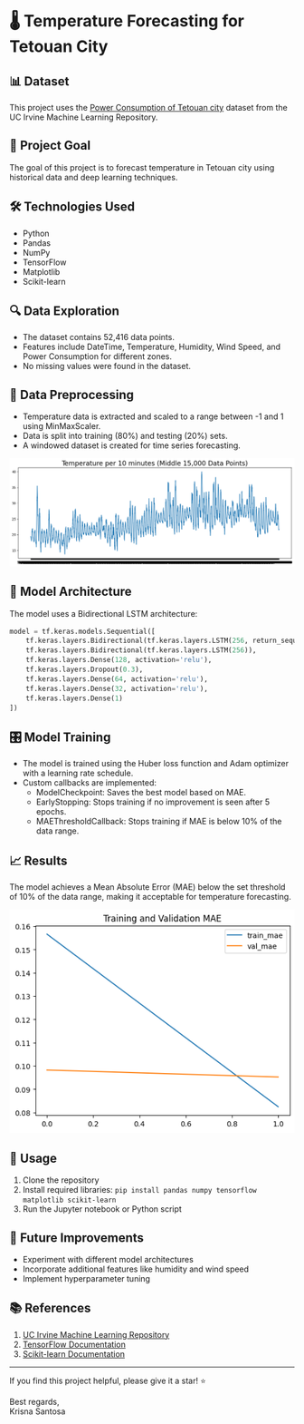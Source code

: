 # 🌡️ Temperature Forecasting for Tetouan City

## 📊 Dataset
This project uses the [Power Consumption of Tetouan city](https://archive.ics.uci.edu/dataset/849/power+consumption+of+tetouan+city) dataset from the UC Irvine Machine Learning Repository.

## 🎯 Project Goal
The goal of this project is to forecast temperature in Tetouan city using historical data and deep learning techniques.

## 🛠️ Technologies Used
- Python
- Pandas
- NumPy
- TensorFlow
- Matplotlib
- Scikit-learn

## 🔍 Data Exploration
- The dataset contains 52,416 data points.
- Features include DateTime, Temperature, Humidity, Wind Speed, and Power Consumption for different zones.
- No missing values were found in the dataset.

## 🧮 Data Preprocessing
- Temperature data is extracted and scaled to a range between -1 and 1 using MinMaxScaler.
- Data is split into training (80%) and testing (20%) sets.
- A windowed dataset is created for time series forecasting.

![Temperature Data](image.png)

## 🧠 Model Architecture
The model uses a Bidirectional LSTM architecture:
```python
model = tf.keras.models.Sequential([
    tf.keras.layers.Bidirectional(tf.keras.layers.LSTM(256, return_sequences=True), input_shape=(256, 1)),
    tf.keras.layers.Bidirectional(tf.keras.layers.LSTM(256)),
    tf.keras.layers.Dense(128, activation='relu'),
    tf.keras.layers.Dropout(0.3),
    tf.keras.layers.Dense(64, activation='relu'),
    tf.keras.layers.Dense(32, activation='relu'),
    tf.keras.layers.Dense(1)
])
```

## 🎛️ Model Training
- The model is trained using the Huber loss function and Adam optimizer with a learning rate schedule.
- Custom callbacks are implemented:
  - ModelCheckpoint: Saves the best model based on MAE.
  - EarlyStopping: Stops training if no improvement is seen after 5 epochs.
  - MAEThresholdCallback: Stops training if MAE is below 10% of the data range.

## 📈 Results
The model achieves a Mean Absolute Error (MAE) below the set threshold of 10% of the data range, making it acceptable for temperature forecasting.

![Temperature Forecast](forecast.png) 

## 🚀 Usage
1. Clone the repository
2. Install required libraries: `pip install pandas numpy tensorflow matplotlib scikit-learn`
3. Run the Jupyter notebook or Python script

## 🔮 Future Improvements
- Experiment with different model architectures
- Incorporate additional features like humidity and wind speed
- Implement hyperparameter tuning

## 📚 References
1. [UC Irvine Machine Learning Repository](https://archive.ics.uci.edu/)
2. [TensorFlow Documentation](https://www.tensorflow.org/api_docs)
3. [Scikit-learn Documentation](https://scikit-learn.org/stable/documentation.html)

---

If you find this project helpful, please give it a star! ⭐

Best regards, <br>
Krisna Santosa